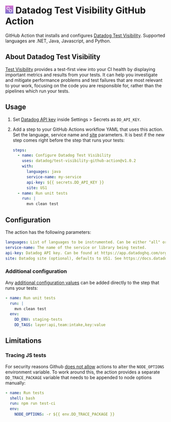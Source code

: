 # <img height="25" src="logos/test_visibility_logo.png" />  Datadog Test Visibility GitHub Action

GitHub Action that installs and configures [Datadog Test Visibility](https://docs.datadoghq.com/tests/). 
Supported languages are .NET, Java, Javascript, and Python.

## About Datadog Test Visibility

[Test Visibility](https://docs.datadoghq.com/tests/) provides a test-first view into your CI health by displaying important metrics and results from your tests. 
It can help you investigate and mitigate performance problems and test failures that are most relevant to your work, focusing on the code you are responsible for, rather than the pipelines which run your tests.

## Usage

1. Set [Datadog API key](https://app.datadoghq.com/organization-settings/api-keys) inside Settings > Secrets as `DD_API_KEY`.
2. Add a step to your GitHub Actions workflow YAML that uses this action. Set the language, service name and [site](https://docs.datadoghq.com/getting_started/site/) parameters. It is best if the new step comes right before the step that runs your tests: 

   ```yaml
   steps:
     - name: Configure Datadog Test Visibility
       uses: datadog/test-visibility-github-action@v1.0.2
       with:
         languages: java
         service-name: my-service
         api-key: ${{ secrets.DD_API_KEY }}
         site: US1
     - name: Run unit tests
       run: |
         mvn clean test
   ```

## Configuration

The action has the following parameters:

```yaml
languages: List of languages to be instrumented. Can be either "all" or any of "java", "js", "python", "dotnet" (multiple languages can be specified as a space-separated list).
service-name: The name of the service or library being tested.
api-key: Datadog API key. Can be found at https://app.datadoghq.com/organization-settings/api-keys
site: Datadog site (optional), defaults to US1. See https://docs.datadoghq.com/getting_started/site for more information about sites.
```

### Additional configuration

Any [additional configuration values](https://docs.datadoghq.com/tracing/trace_collection/library_config/) can be added directly to the step that runs your tests:

```yaml
- name: Run unit tests
  run: |
    mvn clean test
  env:
    DD_ENV: staging-tests
    DD_TAGS: layer:api,team:intake,key:value
```

## Limitations

### Tracing JS tests

For security reasons Github [does not allow](https://github.blog/changelog/2023-10-05-github-actions-node_options-is-now-restricted-from-github_env/) actions to alter the `NODE_OPTIONS` environment variable.
To work around this, the action provides a separate `DD_TRACE_PACKAGE` variable that needs to be appended to node options manually:

```yaml
- name: Run tests
  shell: bash
  run: npm run test-ci
  env:
    NODE_OPTIONS: -r ${{ env.DD_TRACE_PACKAGE }}
```